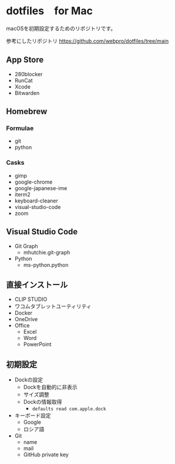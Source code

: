 # dotfiles　for Mac
macOSを初期設定するためのリポジトリです。

参考にしたリポジトリ https://github.com/webpro/dotfiles/tree/main

## App Store
- 280blocker
- RunCat
- Xcode
- Bitwarden

## Homebrew
### Formulae
- git
- python

### Casks
- gimp
- google-chrome
- google-japanese-ime
- iterm2
- keyboard-cleaner
- visual-studio-code
- zoom

## Visual Studio Code
- Git Graph
    - mhutchie.git-graph
- Python
    - ms-python.python

## 直接インストール
- CLIP STUDIO
- ワコムタブレットユーティリティ
- Docker
- OneDrive
- Office
    - Excel
    - Word
    - PowerPoint

## 初期設定
- Dockの設定
    - Dockを自動的に非表示
    - サイズ調整
    - Dockの情報取得
        - `defaults read com.apple.dock`
- キーボード設定
    - Google
    - ロシア語
- Git
    - name
    - mail
    - GitHub private key